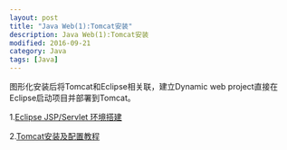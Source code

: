 ```yaml
---
layout: post
title: "Java Web(1):Tomcat安装"
description: Java Web(1):Tomcat安装
modified: 2016-09-21
category: Java
tags: [Java]
---
```


图形化安装后将Tomcat和Eclipse相关联，建立Dynamic web project直接在Eclipse启动项目并部署到Tomcat。

1.[Eclipse JSP/Servlet 环境搭建](http://www.runoob.com/jsp/eclipse-jsp.html)

2.[Tomcat安装及配置教程](http://jingyan.baidu.com/article/870c6fc33e62bcb03fe4be90.html)